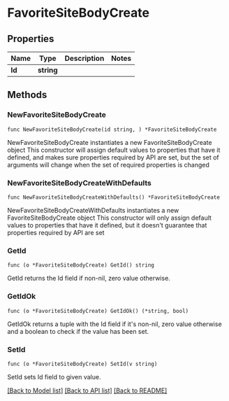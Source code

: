 # FavoriteSiteBodyCreate

## Properties

Name | Type | Description | Notes
------------ | ------------- | ------------- | -------------
**Id** | **string** |  | 

## Methods

### NewFavoriteSiteBodyCreate

`func NewFavoriteSiteBodyCreate(id string, ) *FavoriteSiteBodyCreate`

NewFavoriteSiteBodyCreate instantiates a new FavoriteSiteBodyCreate object
This constructor will assign default values to properties that have it defined,
and makes sure properties required by API are set, but the set of arguments
will change when the set of required properties is changed

### NewFavoriteSiteBodyCreateWithDefaults

`func NewFavoriteSiteBodyCreateWithDefaults() *FavoriteSiteBodyCreate`

NewFavoriteSiteBodyCreateWithDefaults instantiates a new FavoriteSiteBodyCreate object
This constructor will only assign default values to properties that have it defined,
but it doesn't guarantee that properties required by API are set

### GetId

`func (o *FavoriteSiteBodyCreate) GetId() string`

GetId returns the Id field if non-nil, zero value otherwise.

### GetIdOk

`func (o *FavoriteSiteBodyCreate) GetIdOk() (*string, bool)`

GetIdOk returns a tuple with the Id field if it's non-nil, zero value otherwise
and a boolean to check if the value has been set.

### SetId

`func (o *FavoriteSiteBodyCreate) SetId(v string)`

SetId sets Id field to given value.



[[Back to Model list]](../README.md#documentation-for-models) [[Back to API list]](../README.md#documentation-for-api-endpoints) [[Back to README]](../README.md)



